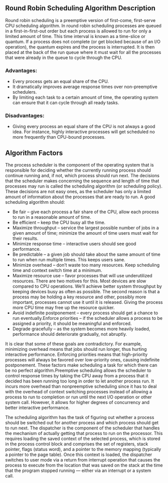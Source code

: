 ## Round Robin Scheduling Algorithm Description
Round robin scheduling is a preemptive version of first-come, first-serve CPU scheduling algorithm. In round robin scheduling processes are queued in a first-in-first-out order but each process is allowed to run for only a limited amount of time. This time interval is known as a time-slice or quantum. If a process does not complete (or get blocked because of an I/O operation), the quantum expires and the process is interrupted. It is then placed at the back of the run queue where it must wait for all the processes that were already in the queue to cycle through the CPU.

### Advantages: 
- Every process gets an equal share of the CPU. 
- It dramatically improves average response times over non-preemptive schedulers. 
- By limiting each task to a certain amount of time, the operating system can ensure that it can cycle through all ready tasks.

### Disadvantages: 
- Giving every process an equal share of the CPU is not always a good idea. For instance, highly interactive processes will get scheduled no more frequently than CPU-bound processes.

## Algorithm Factors
The process scheduler is the component of the operating system that is responsible for deciding whether the currently running process should continue running and, if not, which process should run next. The decisions that the scheduler makes concerning the sequence and length of time that processes may run is called the scheduling algorithm (or scheduling policy). These decisions are not easy ones, as the scheduler has only a limited amount of information about the processes that are ready to run. A good scheduling algorithm should:
- Be fair – give each process a fair share of the CPU, allow each process to run in a reasonable amount of time.
- Be efficient – keep the CPU busy all the time.
- Maximize throughput – service the largest possible number of jobs in a given amount of time; minimize the amount of time users must wait for their results.
- Minimize response time – interactive users should see good performance.
- Be predictable – a given job should take about the same amount of time to run when run multiple times. This keeps users sane.
- Minimize overhead – don’t waste too many resources. Keep  scheduling time and context switch time at a minimum.
- Maximize resource use – favor processes that will use underutilized resources. There are two motives for this. Most devices are slow compared to CPU operations. We’ll achieve better system throughput by keeping devices busy as often as possible. The second reason is that a process may be holding a key resource and other, possibly more important, processes cannot use it until it is released. Giving the process more CPU time may free up the resource quicker.
- Avoid indefinite postponement – every process should get a chance to run eventually.Enforce priorities – if the scheduler allows a process to be assigned a priority, it should be meaningful and enforced.
- Degrade gracefully – as the system becomes more heavily loaded, performance should deteriorate gradually, not abruptly. 

It is clear that some of these goals are contradictory. For example, minimizing overhead means that jobs should run longer, thus hurting interactive performance. Enforcing priorities means that high-priority processes will always be favored over low-priority ones, causing indefinite postponement. These factors make scheduling a task for which there can be no perfect algorithm.Preemptive scheduling allows the scheduler to control response times by taking the CPU away from a process that it decided has been running too long in order to let another process run. It incurs more overhead than nonpreemptive scheduling since it has to deal with the overhead of context switching processes instead of allowing a process to run to completion or run until the next I/O operation or other system call. However, it allows for higher degrees of concurrency and better interactive performance. 

The scheduling algorithm has the task of figuring out whether a process should be switched out for another process and which process should get to run next. The dispatcher is the component of the scheduler that handles the mechanism of actually getting that process to run on the processor. This requires loading the saved context of the selected process, which is stored in the process control block and comprises the set of registers, stack pointer, flags (status word), and a pointer to the memory mapping (typically a pointer to the page table). Once this context is loaded, the dispatcher switches to user mode via a return from interrupt operation that causes the process to execute from the location that was saved on the stack at the time that the program stopped running — either via an interrupt or a system call.  
